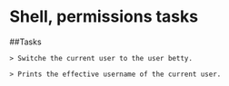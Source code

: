 # Shell, permissions tasks
 ##Tasks

	> Switche the current user to the user betty.

	> Prints the effective username of the current user.
